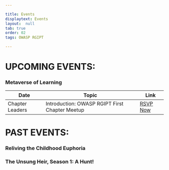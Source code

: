 ```yaml
---

title: Events
displaytext: Events
layout:  null
tab: true
order: 02
tags: OWASP RGIPT

---
```


# UPCOMING EVENTS:

### Metaverse of Learning

| Date | Topic | Link |
| --- | --- | --- |
| Chapter Leaders | Introduction: OWASP RGIPT First Chapter Meetup | [RSVP Now](https://www.meetup.com/owasp-rajiv-gandhi-institute-of-petroleum-technology/events/287183091)|

# PAST EVENTS:

### Reliving the Childhood Euphoria

### The Unsung Heir, Season 1: A Hunt!
